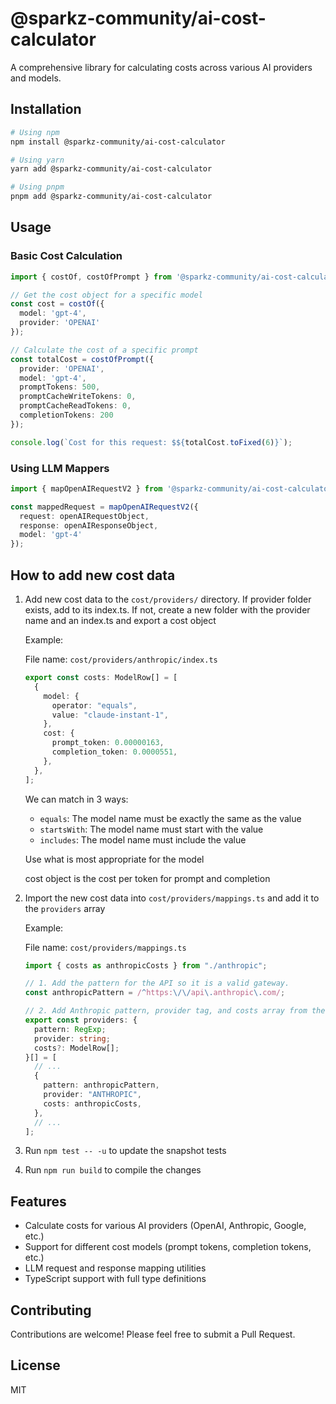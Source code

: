 # @sparkz-community/ai-cost-calculator

A comprehensive library for calculating costs across various AI providers and models.

## Installation

```bash
# Using npm
npm install @sparkz-community/ai-cost-calculator
```

```bash
# Using yarn
yarn add @sparkz-community/ai-cost-calculator
```

```bash
# Using pnpm
pnpm add @sparkz-community/ai-cost-calculator
```

## Usage

### Basic Cost Calculation

```typescript
import { costOf, costOfPrompt } from '@sparkz-community/ai-cost-calculator';

// Get the cost object for a specific model
const cost = costOf({ 
  model: 'gpt-4', 
  provider: 'OPENAI' 
});

// Calculate the cost of a specific prompt
const totalCost = costOfPrompt({
  provider: 'OPENAI',
  model: 'gpt-4',
  promptTokens: 500,
  promptCacheWriteTokens: 0,
  promptCacheReadTokens: 0,
  completionTokens: 200
});

console.log(`Cost for this request: $${totalCost.toFixed(6)}`);
```

### Using LLM Mappers

```typescript
import { mapOpenAIRequestV2 } from '@sparkz-community/ai-cost-calculator';

const mappedRequest = mapOpenAIRequestV2({
  request: openAIRequestObject,
  response: openAIResponseObject,
  model: 'gpt-4'
});
```

## How to add new cost data

1. Add new cost data to the `cost/providers/` directory. If provider folder exists, add to its index.ts. If not, create a new folder with the provider name and an index.ts and export a cost object

   Example:

   File name: `cost/providers/anthropic/index.ts`

   ```typescript
   export const costs: ModelRow[] = [
     {
       model: {
         operator: "equals",
         value: "claude-instant-1",
       },
       cost: {
         prompt_token: 0.00000163,
         completion_token: 0.0000551,
       },
     },
   ];
   ```

   We can match in 3 ways:

   - `equals`: The model name must be exactly the same as the value
   - `startsWith`: The model name must start with the value
   - `includes`: The model name must include the value

   Use what is most appropriate for the model

   cost object is the cost per token for prompt and completion

2. Import the new cost data into `cost/providers/mappings.ts` and add it to the `providers` array

   Example:

   File name: `cost/providers/mappings.ts`

   ```typescript
   import { costs as anthropicCosts } from "./anthropic";

   // 1. Add the pattern for the API so it is a valid gateway.
   const anthropicPattern = /^https:\/\/api\.anthropic\.com/;

   // 2. Add Anthropic pattern, provider tag, and costs array from the generated list
   export const providers: {
     pattern: RegExp;
     provider: string;
     costs?: ModelRow[];
   }[] = [
     // ...
     {
       pattern: anthropicPattern,
       provider: "ANTHROPIC",
       costs: anthropicCosts,
     },
     // ...
   ];
   ```

3. Run `npm test -- -u` to update the snapshot tests
4. Run `npm run build` to compile the changes

## Features

- Calculate costs for various AI providers (OpenAI, Anthropic, Google, etc.)
- Support for different cost models (prompt tokens, completion tokens, etc.)
- LLM request and response mapping utilities
- TypeScript support with full type definitions

## Contributing

Contributions are welcome! Please feel free to submit a Pull Request.

## License

MIT
